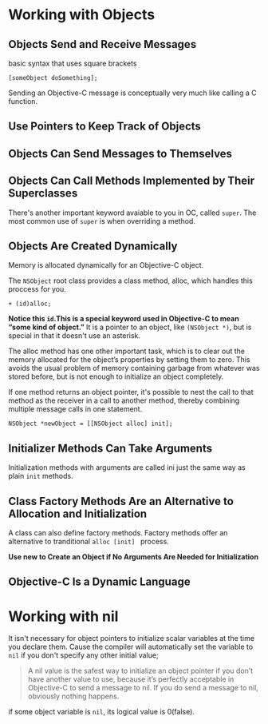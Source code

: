 # Working with Objects

## Objects Send and Receive Messages
basic syntax that uses square brackets
```
[someObject doSomething];
```

Sending an Objective-C message is conceptually very much like calling a C function.

## Use Pointers to Keep Track of Objects


## Objects Can Send Messages to Themselves

## Objects Can Call Methods Implemented by Their Superclasses
There's another important keyword avaiable to you in OC, called `super`.
The most common use of `super` is when overriding a method.

## Objects Are Created Dynamically
Memory is allocated dynamically for an Objective-C object.

The `NSObject` root class provides a class method, alloc, which handles this proccess for you.
```
+ (id)alloc;
```

**Notice this `id`.This is a special keyword used in Objective-C to mean “some kind of object.”**
It is a pointer to an object, like `(NSObject *)`, but is special in that it doesn't use an asterisk.

The alloc method has one other important task, which is to clear out the memory allocated for the object’s properties by setting them to zero. This avoids the usual problem of memory containing garbage from whatever was stored before, but is not enough to initialize an object completely.

If one method returns an object pointer, it's possible to nest the call to that method as the receiver in a call to another method, thereby combining multiple message calls in one statement.

```
NSObject *newObject = [[NSObject alloc] init];
```

## Initializer Methods Can Take Arguments
Initialization methods with arguments are called ini just the same way as plain `init` methods.

## Class Factory Methods Are an Alternative to Allocation and Initialization
A class can also define factory methods. Factory methods offer an alternative to tranditional `alloc [init] ` process.

**Use new to Create an Object if No Arguments Are Needed for Initialization**

## Objective-C Is a Dynamic Language

# Working with nil
It isn't necessary for object pointers to initialize scalar variables at the time you declare them.
Cause the compiler will automatically set the variable to `nil` if you don't specify any other  initial value;

> A nil value is the safest way to initialize an object pointer if you don’t have another value to use, because it’s perfectly acceptable in Objective-C to send a message to nil. If you do send a message to nil, obviously nothing happens.

if some object variable is `nil`, its logical value is 0(false).